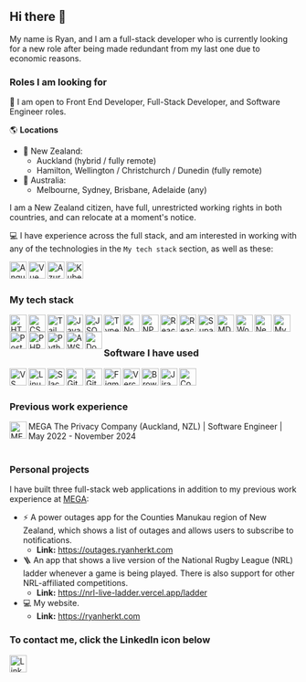 ## Hi there 👋

My name is Ryan, and I am a full-stack developer who is currently looking for a new role after being made redundant from my last one due to economic reasons.

### Roles I am looking for
💼 I am open to Front End Developer, Full-Stack Developer, and Software Engineer roles.

🌎 **Locations**
- 🥝 New Zealand:
  - Auckland (hybrid / fully remote)
  - Hamilton, Wellington / Christchurch / Dunedin (fully remote)
- 🦘 Australia:
  - Melbourne, Sydney, Brisbane, Adelaide (any)

I am a New Zealand citizen, have full, unrestricted working rights in both countries, and can relocate at a moment's notice.

💻 I have experience across the full stack, and am interested in working with any of the technologies in the `My tech stack` section, as well as these:

<a href="https://angular.dev/" target="_blank"><img align="left" alt="Angular" src="https://cdn.jsdelivr.net/gh/devicons/devicon@latest/icons/angular/angular-original.svg" width="30px" /></a>
<a href="https://vuejs.org/" target="_blank"><img align="left" alt="Vue JS" src="https://cdn.jsdelivr.net/gh/devicons/devicon@latest/icons/vuejs/vuejs-original.svg" width="30px" /></a>
<a href="https://azure.microsoft.com/" target="_blank"><img align="left" alt="Azure" src="https://cdn.jsdelivr.net/gh/devicons/devicon@latest/icons/azure/azure-original.svg" width="30px" /></a>
<a href="https://kubernetes.io/" target="_blank"><img align="left" alt="Kubernetes" src="https://cdn.jsdelivr.net/gh/devicons/devicon@latest/icons/kubernetes/kubernetes-original.svg" width="30px" /></a>
<br />
<br />

### My tech stack

<a href="https://www.w3.org/html/" target="_blank"><img align="left" alt="HTML5" src="https://cdn.jsdelivr.net/gh/devicons/devicon@latest/icons/html5/html5-original.svg" width="30px" />
<a href="https://www.w3schools.com/css/" target="_blank"><img align="left" alt="CSS3" src="https://cdn.jsdelivr.net/gh/devicons/devicon@latest/icons/css3/css3-original.svg" width="30px" /></a>
<a href="https://tailwindcss.com/" target="_blank"><img align="left" alt="Tailwind CSS" src="https://cdn.jsdelivr.net/gh/devicons/devicon@latest/icons/tailwindcss/tailwindcss-original.svg" width="30px" /></a>
<a href="https://www.w3.org/javascript/" target="_blank"><img align="left" alt="JavaScript" src="https://cdn.jsdelivr.net/gh/devicons/devicon@latest/icons/javascript/javascript-original.svg" width="30px" />
<a href="https://json.org/" target="_blank"><img align="left" alt="JSON" src="https://cdn.jsdelivr.net/gh/devicons/devicon@latest/icons/json/json-original.svg" width="30px" />
<a href="https://www.typescriptlang.org/" target="_blank"><img align="left" alt="TypeScript" src="https://cdn.jsdelivr.net/gh/devicons/devicon@latest/icons/typescript/typescript-original.svg" width="30px" />
<a href="https://www.nodejs.org/" target="_blank"><img align="left" alt="Node JS" src="https://cdn.jsdelivr.net/gh/devicons/devicon@latest/icons/nodejs/nodejs-original.svg" width="30px" />
<a href="https://www.npmjs.com/" target="_blank"><img align="left" alt="NPM" src="https://cdn.jsdelivr.net/gh/devicons/devicon@latest/icons/npm/npm-original-wordmark.svg" width="30px" />
<a href="https://react.dev/" target="_blank"><img align="left" alt="React" src="https://cdn.jsdelivr.net/gh/devicons/devicon@latest/icons/react/react-original.svg" width="30px" /></a>
<a href="https://react-redux.js.org/" target="_blank"><img align="left" alt="React Redux" src="https://cdn.jsdelivr.net/gh/devicons/devicon@latest/icons/redux/redux-original.svg" width="30px" /></a>
<a href="https://supabase.com/" target="_blank"><img align="left" alt="Supabase" src="https://cdn.jsdelivr.net/gh/devicons/devicon@latest/icons/supabase/supabase-original.svg" width="30px" /></a>
<a href="https://mdxjs.com/" target="_blank"><img align="left" alt="MDX" src="https://cdn.jsdelivr.net/gh/devicons/devicon@latest/icons/markdown/markdown-original.svg" width="30px" /></a>
<a href="https://wordpress.com/" target="_blank"><img align="left" alt="WordPress" src="https://cdn.jsdelivr.net/gh/devicons/devicon@latest/icons/wordpress/wordpress-original.svg" width="30px" /></a>
<a href="https://nextjs.org/" target="_blank"><img align="left" alt="Next JS" src="https://cdn.jsdelivr.net/gh/devicons/devicon@latest/icons/nextjs/nextjs-original.svg" width="30px" /></a>
<a href="https://www.mysql.com/" target="_blank"><img align="left" alt="MySQL" src="https://cdn.jsdelivr.net/gh/devicons/devicon@latest/icons/mysql/mysql-original.svg" width="30px" /></a>
<a href="https://www.postgresql.org/" target="_blank"><img align="left" alt="PostgreSQL" src="https://cdn.jsdelivr.net/gh/devicons/devicon@latest/icons/postgresql/postgresql-original.svg" width="30px" /></a>
<a href="https://www.php.net" target="_blank"><img align="left" alt="PHP" src="https://cdn.jsdelivr.net/gh/devicons/devicon@latest/icons/php/php-original.svg" width="30px" /></a>
<a href="https://www.python.org" target="_blank"><img align="left" alt="Python" src="https://cdn.jsdelivr.net/gh/devicons/devicon@latest/icons/python/python-original.svg" width="30px" /></a>
<a href="https://aws.amazon.com/" target="_blank"><img align="left" alt="AWS" src="https://cdn.jsdelivr.net/gh/devicons/devicon@latest/icons/amazonwebservices/amazonwebservices-original-wordmark.svg" width="30px" /></a>
<a href="https://docker.com/" target="_blank"><img align="left" alt="Docker" src="https://cdn.jsdelivr.net/gh/devicons/devicon@latest/icons/docker/docker-original.svg" width="30px" /></a>
<br />
<br />

### Software I have used

<a href="https://code.visualstudio.com/" target="_blank"><img align="left" alt="VS Code" src="https://cdn.jsdelivr.net/gh/devicons/devicon@latest/icons/vscode/vscode-original.svg" width="30px" /></a>
<a href="https://linux.org/" target="_blank"><img align="left" alt="Linux" src="https://cdn.jsdelivr.net/gh/devicons/devicon@latest/icons/linux/linux-original.svg" width="30px" /></a>
<a href="https://slack.com/" target="_blank"><img align="left" alt="Slack" src="https://cdn.jsdelivr.net/gh/devicons/devicon@latest/icons/slack/slack-original.svg" width="30px" /></a>
<a href="https://github.com/" target="_blank"><img align="left" alt="GitHub" src="https://cdn.jsdelivr.net/gh/devicons/devicon@latest/icons/github/github-original.svg" width="30px" /></a>
<a href="https://gitlab.com/" target="_blank"><img align="left" alt="GitLab" src="https://cdn.jsdelivr.net/gh/devicons/devicon@latest/icons/gitlab/gitlab-original.svg" width="30px" /></a>
<a href="https://figma.com/" target="_blank"><img align="left" alt="Figma" src="https://cdn.jsdelivr.net/gh/devicons/devicon@latest/icons/figma/figma-original.svg" width="30px" /></a>
<a href="https://vercel.com/" target="_blank"><img align="left" alt="Vercel" src="https://cdn.jsdelivr.net/gh/devicons/devicon@latest/icons/vercel/vercel-original.svg" width="30px" /></a>
<a href="https://www.browserstack.com" target="_blank"><img align="left" alt="BrowserStack" src="https://cdn.jsdelivr.net/gh/devicons/devicon@latest/icons/browserstack/browserstack-original.svg" width="30px" /></a>
<a href="https://www.atlassian.com/software/jira" target="_blank"><img align="left" alt="Jira" src="https://cdn.jsdelivr.net/gh/devicons/devicon@latest/icons/jira/jira-original.svg" width="30px" /></a>
<a href="https://www.atlassian.com/software/confluence" target="_blank"><img align="left" alt="Confluence" src="https://cdn.jsdelivr.net/gh/devicons/devicon@latest/icons/confluence/confluence-original.svg" width="30px" /></a>
<br />
<br />

### Previous work experience

<a href="https://mega.io/" target="_blank"><img align="left" alt="MEGA The Privacy Company" src="https://mega.io/wp-content/themes/megapages/megalib/icons/logos/mega.svg" width="30px" /></a> MEGA The Privacy Company (Auckland, NZL) | Software Engineer | May 2022 - November 2024
<br />
<br />

### Personal projects

I have built three full-stack web applications in addition to my previous work experience at [MEGA](https://mega.io):
- ⚡ A power outages app for the Counties Manukau region of New Zealand, which shows a list of outages and allows users to subscribe to notifications.
  - **Link:** https://outages.ryanherkt.com
- 🪜 An app that shows a live version of the National Rugby League (NRL) ladder whenever a game is being played. There is also support for other NRL-affiliated competitions.
  - **Link:** https://nrl-live-ladder.vercel.app/ladder
- 💻 My website.
  - **Link:** https://ryanherkt.com

### To contact me, click the LinkedIn icon below
<a href="https://linkedin.com/ryanherkt" target="_blank"><img align="left" alt="LinkedIn" src="https://cdn.jsdelivr.net/gh/devicons/devicon@latest/icons/linkedin/linkedin-original.svg" width="30px" /></a>
